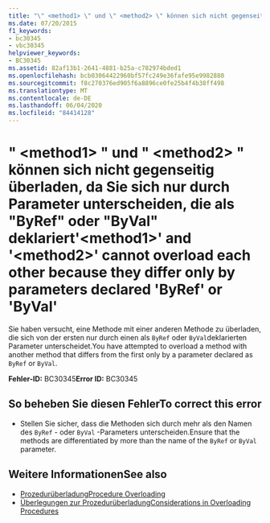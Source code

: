 ```yaml
---
title: "\" <method1> \" und \" <method2> \" können sich nicht gegenseitig überladen, da Sie sich nur durch Parameter unterscheiden, die als \"ByRef\" oder \"ByVal\" deklariert"
ms.date: 07/20/2015
f1_keywords:
- bc30345
- vbc30345
helpviewer_keywords:
- BC30345
ms.assetid: 82af13b1-2641-4881-b25a-c782974bded1
ms.openlocfilehash: bcb03064422960bf57fc249e36fafe95e9982880
ms.sourcegitcommit: f8c270376ed905f6a8896ce0fe25b4f4b38ff498
ms.translationtype: MT
ms.contentlocale: de-DE
ms.lasthandoff: 06/04/2020
ms.locfileid: "84414128"
---
```

# <a name="method1-and-method2-cannot-overload-each-other-because-they-differ-only-by-parameters-declared-byref-or-byval"></a><span data-ttu-id="03f88-102">" \<method1> " und " \<method2> " können sich nicht gegenseitig überladen, da Sie sich nur durch Parameter unterscheiden, die als "ByRef" oder "ByVal" deklariert</span><span class="sxs-lookup"><span data-stu-id="03f88-102">'\<method1>' and '\<method2>' cannot overload each other because they differ only by parameters declared 'ByRef' or 'ByVal'</span></span>
<span data-ttu-id="03f88-103">Sie haben versucht, eine Methode mit einer anderen Methode zu überladen, die sich von der ersten nur durch einen als `ByRef` oder `ByVal`deklarierten Parameter unterscheidet.</span><span class="sxs-lookup"><span data-stu-id="03f88-103">You have attempted to overload a method with another method that differs from the first only by a parameter declared as `ByRef` or `ByVal`.</span></span>  
  
 <span data-ttu-id="03f88-104">**Fehler-ID:** BC30345</span><span class="sxs-lookup"><span data-stu-id="03f88-104">**Error ID:** BC30345</span></span>  
  
## <a name="to-correct-this-error"></a><span data-ttu-id="03f88-105">So beheben Sie diesen Fehler</span><span class="sxs-lookup"><span data-stu-id="03f88-105">To correct this error</span></span>  
  
- <span data-ttu-id="03f88-106">Stellen Sie sicher, dass die Methoden sich durch mehr als den Namen des `ByRef` - oder `ByVal` -Parameters unterscheiden.</span><span class="sxs-lookup"><span data-stu-id="03f88-106">Ensure that the methods are differentiated by more than the name of the `ByRef` or `ByVal` parameter.</span></span>  
  
## <a name="see-also"></a><span data-ttu-id="03f88-107">Weitere Informationen</span><span class="sxs-lookup"><span data-stu-id="03f88-107">See also</span></span>

- [<span data-ttu-id="03f88-108">Prozedurüberladung</span><span class="sxs-lookup"><span data-stu-id="03f88-108">Procedure Overloading</span></span>](../programming-guide/language-features/procedures/procedure-overloading.md)
- [<span data-ttu-id="03f88-109">Überlegungen zur Prozedurüberladung</span><span class="sxs-lookup"><span data-stu-id="03f88-109">Considerations in Overloading Procedures</span></span>](../programming-guide/language-features/procedures/considerations-in-overloading-procedures.md)
